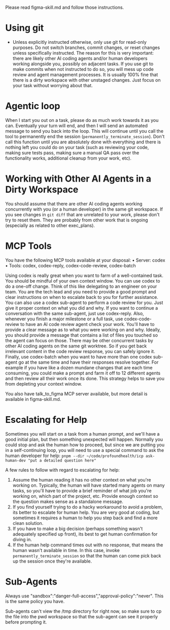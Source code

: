 Please read figma-skill.md and follow those instructions.

# Using git
- Unless explicitly instructed otherwise, only use git for read-only purposes. Do not switch branches, commit changes, or reset changes unless specifically instructed. The reason for this is very important: there are likely other AI coding agents and/or human developers working alongside you, possibly on adjacent tasks. If you use git to make commits when not instructed to do so, you will mess up code review and agent management processes. It is usually 100% fine that there is a dirty workspace with other unstaged changes. Just focus on your task without worrying about that.

# Agentic loop
When I start you out on a task, please do as much work towards it as you can. Eventually your turn will end, and then I will send an automated message to send you back into the loop. This will continue until you call the tool to permanently end the session (`permanently_terminate_session`). Don't call this function until you are absolutely done with everything and there is nothing left you could do on your task (such as reviewing your code, making sure tests pass, making sure a manual QA pass over the functionality works, additional cleanup from your work, etc).

# Working with Other AI Agents in a Dirty Workspace
You should assume that there are other AI coding agents working concurrently with you (or a human developer) in the same git workspace. If you see changes in `git diff` that are unrelated to your work, please don't try to reset them. They are probably from other work that is ongoing (especially as related to other exec_plans).

# MCP Tools
You have the following MCP tools available at your disposal:
  • Server: codex
  • Tools: codex, codex-reply, codex-code-review, codex-batch

Using codex is really great when you want to farm of a well-contained task. You should be mindful of your own context window. You can use codex to do a one-off change. Think of this like delegating to an engineer on your team. You are the tech lead and you need to provide a good prompt and clear instructions on when to escalate back to you for further assistance. You can also use a codex sub-agent to perform a code review for you. Just give it proper context on what you did and why. If you want to continue a conversation with the same sub-agent, just use codex-reply. Also, whenever you finish a major milestone or a full task, use codex-code-review to have an AI code review agent check your work. You'll have to provide a clear message as to what you were working on and why. Ideally, you should provide a message that contains a list of files you touched so the agent can focus on those. There may be other concurrent tasks by other AI coding agents on the same git worktree. So if you get back irrelevant content in the code review response, you can safely ignore it. Finally, use codex-batch when you want to have more than one codex sub-agent go at the same time and have their responses resolve together. For example if you have like a dozen mundane changes that are each time consuming, you could make a prompt and farm it off to 12 different agents and then review all their work once its done. This strategy helps to save you from depleting your context window.

You also have talk_to_figma MCP server available, but more detail is available in figma-skill.md.


# Escalating for Help
Sometimes you will start on a task from a human prompt, and we'll have a good initial plan, but then something unexpected will happen. Normally you could stop and ask the human how to proceed, but since we are putting you in a self-continuing loop, you will need to use a special command to ask the human developer for help:
`pnpm --dir ~/code/profoundhealth/icp ask-human-dev "put a detailed question here"`

A few rules to follow with regard to escalating for help:
1. Assume the human reading it has no other context on what you're working on. Typically, the human will have started many agents on many tasks, so you'll have to provide a brief reminder of what job you're working on, which part of the project, etc. Provide enough context so the question makes sense as a standalone message.
2. If you find yourself trying to do a hacky workaround to avoid a problem, its better to escalate for human help. You are very good at coding, but sometimes it requires a human to help you step back and find a more clean solution.
3. If you have to make a big decision (perhaps something wasn't adequately specified up front), its best to get human confirmation for diving in.
4. If the human help command times out with no response, that means the human wasn't available in time. In this case, invoke `permanently_terminate_session` so that the human can come pick back up the session once they're available.

# Sub-Agents
Always use "sandbox":"danger-full-access","approval-policy":"never". This is the same policy you have.

Sub-agents can't view the /tmp directory for right now, so make sure to cp the file into the pwd workspace so that the sub-agent can see it properly before prompting it.